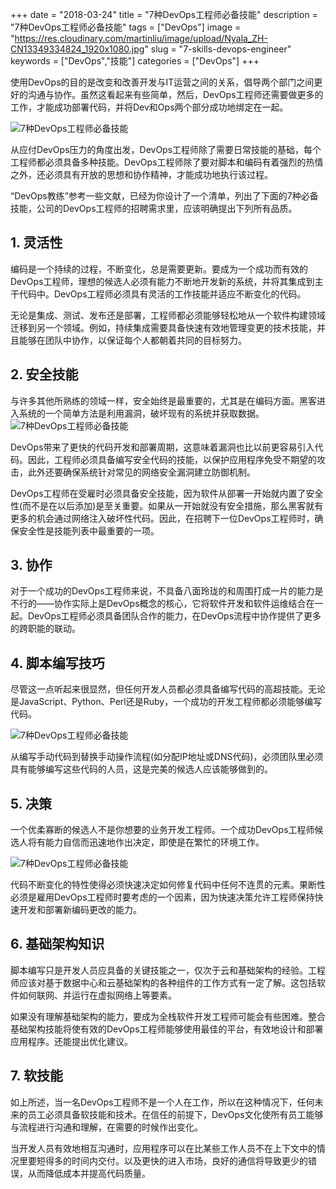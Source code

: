 +++
date = "2018-03-24"
title = "7种DevOps工程师必备技能"
description = "7种DevOps工程师必备技能"
tags = ["DevOps"]
image = "https://res.cloudinary.com/martinliu/image/upload/Nyala_ZH-CN13349334824_1920x1080.jpg"
slug = "7-skills-devops-engineer"
keywords = ["DevOps","技能"]
categories = ["DevOps"]
+++

使用DevOps的目的是改变和改善开发与IT运营之间的关系，倡导两个部门之间更好的沟通与协作。虽然这看起来有些简单，然后，DevOps工程师还需要做更多的工作，才能成功部署代码，并将Dev和Ops两个部分成功地绑定在一起。

![7种DevOps工程师必备技能](https://res.cloudinary.com/martinliu/image/upload/15218598197884.jpg)


从应付DevOps压力的角度出发，DevOps工程师除了需要日常技能的基础，每个工程师都必须具备多种技能。DevOps工程师除了要对脚本和编码有着强烈的热情之外，还必须具有开放的思想和协作精神，才能成功地执行该过程。

“DevOps教练”参考一些文献，已经为你设计了一个清单，列出了下面的7种必备技能，公司的DevOps工程师的招聘需求里，应该明确提出下列所有品质。

## 1. 灵活性

编码是一个持续的过程，不断变化，总是需要更新。要成为一个成功而有效的DevOps工程师，理想的候选人必须有能力不断地开发新的系统，并将其集成到主干代码中。DevOps工程师必须具有灵活的工作技能并适应不断变化的代码。

无论是集成、测试、发布还是部署，工程师都必须能够轻松地从一个软件构建领域迁移到另一个领域。例如，持续集成需要具备快速有效地管理变更的技术技能，并且能够在团队中协作，以保证每个人都朝着共同的目标努力。

## 2. 安全技能

与许多其他所熟练的领域一样，安全始终是最重要的，尤其是在编码方面。黑客进入系统的一个简单方法是利用漏洞，破坏现有的系统并获取数据。
![7种DevOps工程师必备技能](https://res.cloudinary.com/martinliu/image/upload/15218597269514.jpg)


DevOps带来了更快的代码开发和部署周期，这意味着漏洞也比以前更容易引入代码。因此，工程师必须具备编写安全代码的技能，以保护应用程序免受不期望的攻击，此外还要确保系统针对常见的网络安全漏洞建立防御机制。

DevOps工程师在受雇时必须具备安全技能，因为软件从部署一开始就内置了安全性(而不是在以后添加)是至关重要。如果从一开始就没有安全措施，那么黑客就有更多的机会通过网络注入破坏性代码。因此，在招聘下一位DevOps工程师时，确保安全性是技能列表中最重要的一项。

## 3. 协作

对于一个成功的DevOps工程师来说，不具备八面玲珑的和周围打成一片的能力是不行的——协作实际上是DevOps概念的核心，它将软件开发和软件运维结合在一起。DevOps工程师必须具备团队合作的能力，在DevOps流程中协作提供了更多的跨职能的联动。

## 4. 脚本编写技巧

尽管这一点听起来很显然，但任何开发人员都必须具备编写代码的高超技能。无论是JavaScript、Python、Perl还是Ruby，一个成功的开发工程师都必须能够编写代码。

![7种DevOps工程师必备技能](https://res.cloudinary.com/martinliu/image/upload/15218597150085.jpg)


从编写手动代码到替换手动操作流程(如分配IP地址或DNS代码)，必须团队里必须具有能够编写这些代码的人员，这是完美的候选人应该能够做到的。


## 5. 决策

一个优柔寡断的候选人不是你想要的业务开发工程师。一个成功DevOps工程师候选人将有能力自信而迅速地作出决定，即使是在繁忙的环境工作。

![7种DevOps工程师必备技能](https://res.cloudinary.com/martinliu/image/upload/15218598592359.jpg)


代码不断变化的特性使得必须快速决定如何修复代码中任何不连贯的元素。果断性必须是雇用DevOps工程师时要考虑的一个因素，因为快速决策允许工程师保持快速开发和部署新编码更改的能力。

## 6. 基础架构知识

脚本编写只是开发人员应具备的关键技能之一，仅次于云和基础架构的经验。工程师应该对基于数据中心和云基础架构的各种组件的工作方式有一定了解。这包括软件如何联网、并运行在虚拟网络上等要素。

如果没有理解基础架构的能力，要成为全栈软件开发工程师可能会有些困难。整合基础架构技能将使有效的DevOps工程师能够使用最佳的平台，有效地设计和部署应用程序。还能提出优化建议。

## 7. 软技能

如上所述，当一名DevOps工程师不是一个人在工作，所以在这种情况下，任何未来的员工必须具备软技能和技术。在信任的前提下，DevOps文化使所有员工能够与流程进行沟通和理解，在需要的时候作出变化。

当开发人员有效地相互沟通时，应用程序可以在比某些工作人员不在上下文中的情况里要短得多的时间内交付。以及更快的进入市场，良好的通信将导致更少的错误，从而降低成本并提高代码质量。

